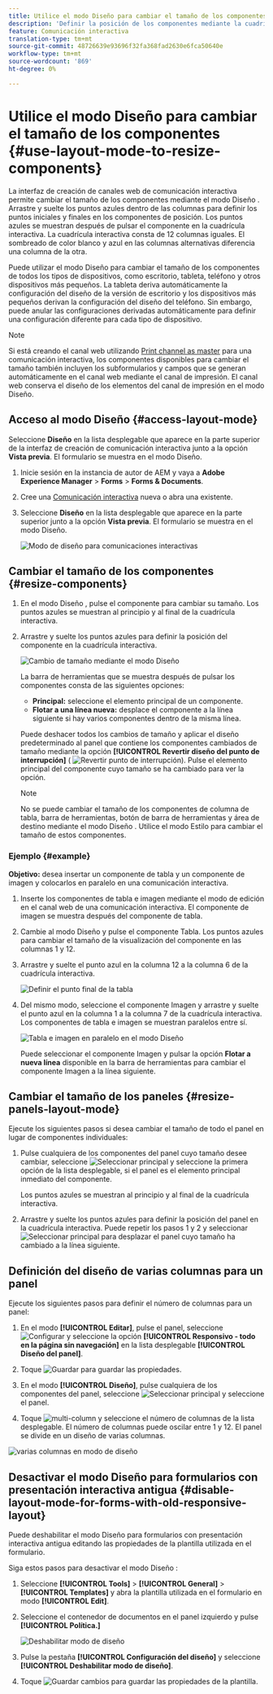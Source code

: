 ```yaml
---
title: Utilice el modo Diseño para cambiar el tamaño de los componentes para la comunicación interactiva
description: 'Definir la posición de los componentes mediante la cuadrícula adaptable disponible en el modo Diseño '
feature: Comunicación interactiva
translation-type: tm+mt
source-git-commit: 48726639e93696f32fa368fad2630e6fca50640e
workflow-type: tm+mt
source-wordcount: '869'
ht-degree: 0%

---
```



# Utilice el modo Diseño para cambiar el tamaño de los componentes {#use-layout-mode-to-resize-components}

La interfaz de creación de canales web de comunicación interactiva permite cambiar el tamaño de los componentes mediante el modo Diseño . Arrastre y suelte los puntos azules dentro de las columnas para definir los puntos iniciales y finales en los componentes de posición. Los puntos azules se muestran después de pulsar el componente en la cuadrícula interactiva. La cuadrícula interactiva consta de 12 columnas iguales. El sombreado de color blanco y azul en las columnas alternativas diferencia una columna de la otra.

Puede utilizar el modo Diseño para cambiar el tamaño de los componentes de todos los tipos de dispositivos, como escritorio, tableta, teléfono y otros dispositivos más pequeños. La tableta deriva automáticamente la configuración del diseño de la versión de escritorio y los dispositivos más pequeños derivan la configuración del diseño del teléfono. Sin embargo, puede anular las configuraciones derivadas automáticamente para definir una configuración diferente para cada tipo de dispositivo.

>[!NOTE]
>
>Si está creando el canal web utilizando [Print channel as master](../../forms/using/create-interactive-communication.md) para una comunicación interactiva, los componentes disponibles para cambiar el tamaño también incluyen los subformularios y campos que se generan automáticamente en el canal web mediante el canal de impresión. El canal web conserva el diseño de los elementos del canal de impresión en el modo Diseño.

## Acceso al modo Diseño {#access-layout-mode}

Seleccione **Diseño** en la lista desplegable que aparece en la parte superior de la interfaz de creación de comunicación interactiva junto a la opción **Vista previa**. El formulario se muestra en el modo Diseño.

1. Inicie sesión en la instancia de autor de AEM y vaya a **Adobe Experience Manager** > **Forms** > **Forms &amp; Documents**.
1. Cree una [Comunicación interactiva](../../forms/using/create-interactive-communication.md) nueva o abra una existente.
1. Seleccione **Diseño** en la lista desplegable que aparece en la parte superior junto a la opción **Vista previa**. El formulario se muestra en el modo Diseño.

   ![Modo de diseño para comunicaciones interactivas](assets/layout_mode_ic_new.png)

## Cambiar el tamaño de los componentes {#resize-components}

1. En el modo Diseño , pulse el componente para cambiar su tamaño. Los puntos azules se muestran al principio y al final de la cuadrícula interactiva.
1. Arrastre y suelte los puntos azules para definir la posición del componente en la cuadrícula interactiva.

   ![Cambio de tamaño mediante el modo Diseño](assets/layout_mode_resize_new_updated.png)

   La barra de herramientas que se muestra después de pulsar los componentes consta de las siguientes opciones:

   * **Principal:** seleccione el elemento principal de un componente.
   * **Flotar a una línea nueva:** desplace el componente a la línea siguiente si hay varios componentes dentro de la misma línea.

   Puede deshacer todos los cambios de tamaño y aplicar el diseño predeterminado al panel que contiene los componentes cambiados de tamaño mediante la opción **[!UICONTROL Revertir diseño del punto de interrupción]** ( ![Revertir punto de interrupción](assets/reverttopreviouslypublishedversion.png)). Pulse el elemento principal del componente cuyo tamaño se ha cambiado para ver la opción.

   >[!NOTE]
   >
   >No se puede cambiar el tamaño de los componentes de columna de tabla, barra de herramientas, botón de barra de herramientas y área de destino mediante el modo Diseño . Utilice el modo Estilo para cambiar el tamaño de estos componentes.

### Ejemplo {#example}

**Objetivo:** desea insertar un componente de tabla y un componente de imagen y colocarlos en paralelo en una comunicación interactiva.

1. Inserte los componentes de tabla e imagen mediante el modo de edición en el canal web de una comunicación interactiva. El componente de imagen se muestra después del componente de tabla.
1. Cambie al modo Diseño y pulse el componente Tabla. Los puntos azules para cambiar el tamaño de la visualización del componente en las columnas 1 y 12.
1. Arrastre y suelte el punto azul en la columna 12 a la columna 6 de la cuadrícula interactiva.

   ![Definir el punto final de la tabla](assets/layout_mode_end_point_table_new.png)

1. Del mismo modo, seleccione el componente Imagen y arrastre y suelte el punto azul en la columna 1 a la columna 7 de la cuadrícula interactiva. Los componentes de tabla e imagen se muestran paralelos entre sí.

   ![Tabla e imagen en paralelo en el modo Diseño](assets/table_image_parallel_new.png)

   Puede seleccionar el componente Imagen y pulsar la opción **Flotar a nueva línea** disponible en la barra de herramientas para cambiar el componente Imagen a la línea siguiente.

## Cambiar el tamaño de los paneles {#resize-panels-layout-mode}

Ejecute los siguientes pasos si desea cambiar el tamaño de todo el panel en lugar de componentes individuales:

1. Pulse cualquiera de los componentes del panel cuyo tamaño desee cambiar, seleccione ![Seleccionar principal](assets/select_parent_icon.svg) y seleccione la primera opción de la lista desplegable, si el panel es el elemento principal inmediato del componente.

   Los puntos azules se muestran al principio y al final de la cuadrícula interactiva.

1. Arrastre y suelte los puntos azules para definir la posición del panel en la cuadrícula interactiva.
Puede repetir los pasos 1 y 2 y seleccionar ![Seleccionar principal](assets/float_to_new_line_icon.svg) para desplazar el panel cuyo tamaño ha cambiado a la línea siguiente.

## Definición del diseño de varias columnas para un panel

Ejecute los siguientes pasos para definir el número de columnas para un panel:

1. En el modo **[!UICONTROL Editar]**, pulse el panel, seleccione ![Configurar](assets/configure_icon.png) y seleccione la opción **[!UICONTROL Responsivo - todo en la página sin navegación]** en la lista desplegable **[!UICONTROL Diseño del panel]**.

1. Toque ![Guardar](assets/save_icon.svg) para guardar las propiedades.

1. En el modo **[!UICONTROL Diseño]**, pulse cualquiera de los componentes del panel, seleccione ![Seleccionar principal](assets/select_parent_icon.svg) y seleccione el panel.

1. Toque ![multi-column](assets/multi-column.svg) y seleccione el número de columnas de la lista desplegable. El número de columnas puede oscilar entre 1 y 12. El panel se divide en un diseño de varias columnas.

![varias columnas en modo de diseño](assets/multi-column-layout.png)

## Desactivar el modo Diseño para formularios con presentación interactiva antigua {#disable-layout-mode-for-forms-with-old-responsive-layout}

Puede deshabilitar el modo Diseño para formularios con presentación interactiva antigua editando las propiedades de la plantilla utilizada en el formulario.

Siga estos pasos para desactivar el modo Diseño :

1. Seleccione **[!UICONTROL Tools]** > **[!UICONTROL General]** > **[!UICONTROL Templates]** y abra la plantilla utilizada en el formulario en modo **[!UICONTROL Edit]**.
1. Seleccione el contenedor de documentos en el panel izquierdo y pulse **[!UICONTROL Política.]**

   ![Deshabilitar modo de diseño](assets/policy_disable_layout_mode.png)

1. Pulse la pestaña **[!UICONTROL Configuración del diseño]** y seleccione **[!UICONTROL Deshabilitar modo de diseño]**.
1. Toque ![Guardar cambios](assets/save_icon.png) para guardar las propiedades de la plantilla.

